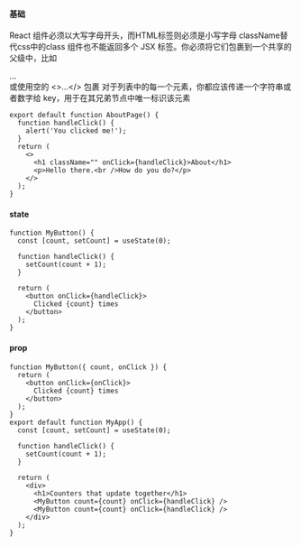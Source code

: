 #### 基础
React 组件必须以大写字母开头，而HTML标签则必须是小写字母
className替代css中的class
组件也不能返回多个 JSX 标签。你必须将它们包裹到一个共享的父级中，比如 <div>...</div> 或使用空的 <>...</> 包裹
对于列表中的每一个元素，你都应该传递一个字符串或者数字给 key，用于在其兄弟节点中唯一标识该元素
```
export default function AboutPage() {
  function handleClick() {
    alert('You clicked me!');
  }
  return (
    <>
      <h1 className="" onClick={handleClick}>About</h1>
      <p>Hello there.<br />How do you do?</p>
    </>
  );
}

```
#### state
```
function MyButton() {
  const [count, setCount] = useState(0);

  function handleClick() {
    setCount(count + 1);
  }

  return (
    <button onClick={handleClick}>
      Clicked {count} times
    </button>
  );
}
```
#### prop 
```
function MyButton({ count, onClick }) {
  return (
    <button onClick={onClick}>
      Clicked {count} times
    </button>
  );
}
export default function MyApp() {
  const [count, setCount] = useState(0);

  function handleClick() {
    setCount(count + 1);
  }

  return (
    <div>
      <h1>Counters that update together</h1>
      <MyButton count={count} onClick={handleClick} />
      <MyButton count={count} onClick={handleClick} />
    </div>
  );
}

```
